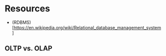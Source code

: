 # Resources

* (RDBMS)[https://en.wikipedia.org/wiki/Relational_database_management_system]

## OLTP vs. OLAP
